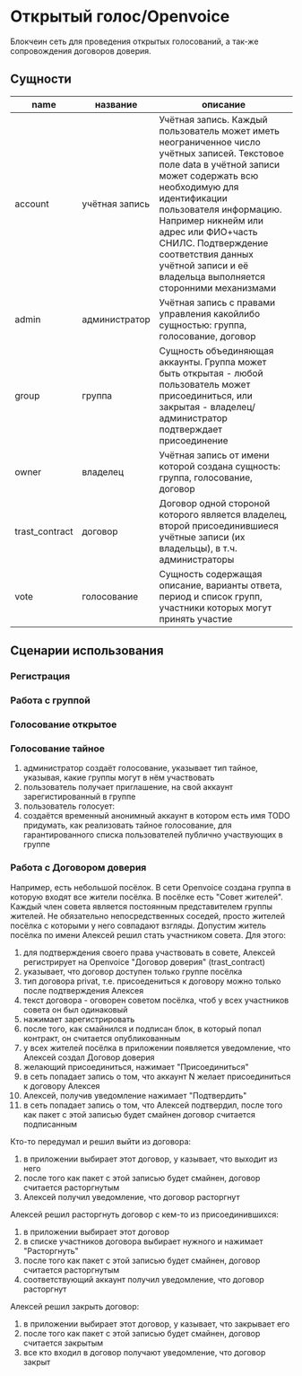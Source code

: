 # Открытый голос/Openvoice

Блокчеин сеть для проведения открытых голосований, а так-же сопровождения договоров доверия.

## Сущности

name|название|описание
--------|-------|-------
account|учётная запись|Учётная запись. Каждый пользователь может иметь неограниченное число учётных записей. Текстовое поле data в учётной записи может содержать всю необходимую для идентификации пользователя информацию. Например никнейм или адрес или ФИО+часть СНИЛС. Подтверждение соответствия данных учётной записи и её владельца выполняется сторонними механизмами
admin|администратор|Учётная запись с правами управления какойлибо сущностью: группа, голосование, договор
group|группа|Сущность объединяющая аккаунты. Группа может быть открытая - любой пользователь может присоединиться, или закрытая - владелец/администратор подтверждает присоединение
owner|владелец|Учётная запись от имени которой создана сущность: группа, голосование, договор
trast_contract|договор|Договор одной стороной которого является владелец, второй присоединившиеся учётные записи (их владельцы), в т.ч. администраторы
vote|голосование|Сущность содержащая описание, варианты ответа, период и список групп, участники которых могут принять участие

## Сценарии использования

### Регистрация

### Работа с группой

### Голосование открытое

### Голосование тайное

1) администратор создаёт голосование, указывает тип тайное, указывая, какие группы могут в нём участвовать
2) пользователь получает приглашение, на свой аккаунт зарегистированный в группе
3) пользователь голосует:
  1) создаётся временный анонимный аккаунт в котором есть имя
  TODO придумать, как реализовать тайное голосование, для гарантированного списка пользователей публично участвующих в группе

### Работа с Договором доверия

Например, есть небольшой посёлок. В сети Openvoice создана группа в которую входят все жители посёлка. В посёлке есть "Совет жителей". Каждый член совета является постоянным представителем группы жителей. Не обязательно непосредственных соседей, просто жителей посёлка с которыми у него совпадают взгляды. Допустим житель посёлка по имени Алексей решил стать участником совета. Для этого:
1) для подтверждения своего права участвовать в совете, Алексей регистрирует на Openvoice "Договор доверия" (trast_contract)
  1) указывает, что договор доступен только группе посёлка
  2) тип договора privat, т.е. присоедениться к договору можно только после подтверждения Алексея
  3) текст договора - оговорен советом посёлка, чтоб у всех участников совета он был одинаковый
  4) нажимает зарегистрировать
2) после того, как смайнился и подписан блок, в который попал контракт, он считается опубликованным
3) у всех жителей посёлка в приложении появляется уведомление, что Алексей создал Договор доверия
4) желающий присоединиться, нажимает "Присоединиться"
5) в сеть попадает запись о том, что аккаунт N желает присоединиться к договору Алексея
6) Алексей, получив уведомление нажимает "Подтвердить"
7) в сеть попадает запись о том, что Алексей подтвердил, после того как пакет с этой записью будет смайнен договор считается подписанным

Кто-то передумал и решил выйти из договора:
1) в приложении выбирает этот договор, у казывает, что выходит из него
2) после того как пакет с этой записью будет смайнен, договор считается расторгнутым
3) Алексей получил уведомление, что договор расторгнут

Алексей решил расторгнуть договор с кем-то из присоединившихся:
1) в приложении выбирает этот договор
2) в списке участников договора выбирает нужного и нажимает "Расторгнуть"
3) после того как пакет с этой записью будет смайнен, договор считается расторгнутым
4) соответствующий аккаунт получил уведомление, что договор расторгнут

Алексей решил закрыть договор:
1) в приложении выбирает этот договор, у казывает, что закрывает его
2) после того как пакет с этой записью будет смайнен, договор считается закрытым
3) все кто входил в договор получают уведомление, что договор закрыт
